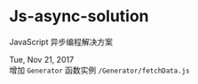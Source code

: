 # Js-async-solution
JavaScript 异步编程解决方案

Tue, Nov 21, 2017   
增加 `Generator` 函数实例 `/Generator/fetchData.js`
